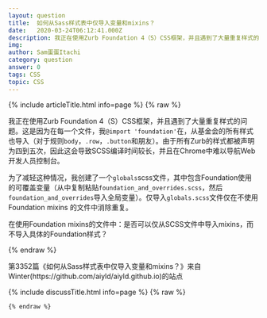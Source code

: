```yaml
---
layout: question
title:  如何从Sass样式表中仅导入变量和mixins？
date:   2020-03-24T06:12:41.000Z
description: 我正在使用Zurb Foundation 4（S）CSS框架，并且遇到了大量重复样式的问题。这是因为在每一个文件，我\`import 'foundation...
img: 
author: Sam蛋蛋Itachi
category: question
answer: 0
tags: CSS
topic: CSS
---
```

<div class="article-root">
  <div class="article">
    {% include articleTitle.html info=page %}
    {% raw %}
    <div class="article-content"><p><font style="vertical-align: inherit;"><font style="vertical-align: inherit;">我正在使用Zurb Foundation 4（S）CSS框架，并且遇到了大量重复样式的问题。</font><font style="vertical-align: inherit;">这是因为在每一个文件，我</font></font><code>@import 'foundation'</code><font style="vertical-align: inherit;"><font style="vertical-align: inherit;">在，从基金会的所有样式也导入（对于规则</font></font><code>body</code><font style="vertical-align: inherit;"><font style="vertical-align: inherit;">，</font></font><code>.row</code><font style="vertical-align: inherit;"><font style="vertical-align: inherit;">，</font></font><code>.button</code><font style="vertical-align: inherit;"><font style="vertical-align: inherit;">和朋友）。</font><font style="vertical-align: inherit;">由于所有Zurb的样式都被声明为四到五次，因此这会导致SCSS编译时间较长，并且在Chrome中难以导航Web开发人员控制台。</font></font></p>

<p><font style="vertical-align: inherit;"><font style="vertical-align: inherit;">为了减轻这种情况，我创建了一个</font></font><code>globals</code><font style="vertical-align: inherit;"><font style="vertical-align: inherit;">scss文件，其中包含Foundation使用的可覆盖变量（从中复制粘贴</font></font><code>foundation_and_overrides.scss</code><font style="vertical-align: inherit;"><font style="vertical-align: inherit;">，然后</font></font><code>foundation_and_overrides</code><font style="vertical-align: inherit;"><font style="vertical-align: inherit;">导入全局变量）。</font><font style="vertical-align: inherit;">仅导入</font></font><code>globals.scss</code><font style="vertical-align: inherit;"><font style="vertical-align: inherit;">文件仅在不使用Foundation mixins </font><font style="vertical-align: inherit;">的</font><font style="vertical-align: inherit;">文件中消除重复。</font></font></p>

<p><font style="vertical-align: inherit;"><font style="vertical-align: inherit;">在使用Foundation mixins的文件中：是否可以仅从SCSS文件中导入mixins，而不导入具体的Foundation样式？ </font></font></p></div>
    {% endraw %}
  </div>
  <p class="winter_mark">第3352篇《如何从Sass样式表中仅导入变量和mixins？》来自Winter(https://github.com/aiyld/aiyld.github.io)的站点</p>
  <div class="discuss-wrapper">
    {% include discussTitle.html info=page %}
    {% raw %}
    
    {% endraw %}
  </div>
<div>
